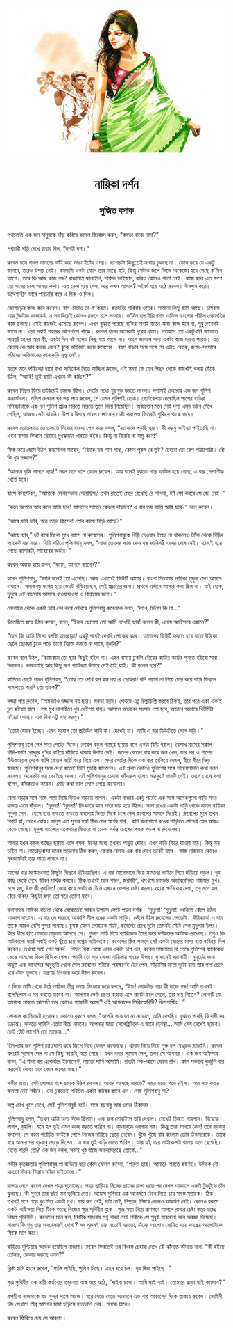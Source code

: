 <div align=center> <img src="../../metadata/images/rabibasariya/নায়িকা-দর্শন-সুজিত-বসাক.jpg" align="center"></div><br><h1 align=center>নায়িকা দর্শন</h1>
<h2 align=center>সুজিত বসাক</h2><br>পথচলতি এক জন মানুষকে দাঁড় করিয়ে রুবেল জিজ্ঞেস করল, “কয়ডা বাজে দাদা?”

পথচারী ঘড়ি দেখে জবাব দিল, “দশটা দশ।”

রুবেল বসে পড়ল সামনের ডাঁই করা ভাঙা ইটের ওপর। ব্যাপারটা কিছুতেই মাথায় ঢুকছে না। ফোন করে যে একটু জানবে, তারও উপায় নেই। কমদামি একটা ফোন তার আছে বটে, কিন্তু সেটাও জলে ভিজে অকেজো হয়ে গেছে ক’দিন আগে। তবে কি আজ কাজ বন্ধ? রাজমিস্ত্রি কানাইদা, সফিক ভাইজান, কারও কোনও পাত্তা নেই। কাজ হলে এত ক্ষণে তো ওদের চলে আসার কথা। এত বেলা হয়ে গেল, আর কখন আসবে? অধৈর্য হয়ে ওঠে রুবেল। উসখুস করে। উদ্দেশ্যহীন ভাবে পায়চারি করে এ দিক-ও দিক।

জোগাড়ের কাজ করে রুবেল। বাপ-চাচাও তা-ই করত। হতদরিদ্র পরিবার ওদের। সামান্য কিছু জমি আছে। চাষবাস আর টুকটাক কাজকর্ম, এ সব দিয়েই কোনও রকমে চলে সংসার। ক’দিন হল ইরিগেশন অফিস বাংলোর পাঁচিল মেরামতির কাজ চলছে। সেই কাজেই এসেছে রুবেল। এখন বুঝতে পারছে বাকিরা সবাই জানে আজ কাজ হবে না, শুধু রুবেলই জানে না। ওরা সবাই শহরের আশপাশে থাকে। রুবেল থাকে অনেকটা দূরের গ্রামে। গতকাল তো একটুখানি জানাতে পারত! ওদের আর কী, একটা দিন নষ্ট হলেও কিছু যায় আসে না। আগে জানলে অন্য একটা কাজ ধরতে পারত। এত বেলায় কে আর কাজে নেবে? বুকে অভিমান জমে রুবেলের। বয়স বাড়ার সঙ্গে সঙ্গে সে এটাও বোঝে, জগৎ-সংসারে গরিবের অভিমানের কানাকড়ি মূল্য নেই।

হতাশ মনে পাঁচিলের ধারে রাখা সাইকেল নিতে যাচ্ছিল রুবেল, এই সময় কে যেন পিছন থেকে বাজখাঁই গলায় হেঁকে উঠল, “অ্যাই! তুই ব্যাটা এখানে কী কচ্ছিস?”

রুবেল পিছন ফিরে তাকিয়েই চমকে উঠল। পেটের মধ্যে গুড়গুড় করতে লাগল। দশাসই চেহারার এক জন পুলিশ কনস্টেবল। পুলিশ দেখলে খুব ভয় পায় রুবেল, সে যেমন পুলিশই হোক। ছোটবেলায় দেখেছিল পাশের বাড়ির নসিবচাচাকে এক দল পুলিশ প্রচণ্ড মারতে মারতে তুলে নিয়ে গিয়েছিল। অবচেতন মনে সেই দৃশ্য এমন ভাবে গেঁথে গেছিল, আজও সেটা যায়নি। উপরে উপরে সাহস দেখানোর চেষ্টা করলেও ভিতরটা শুকিয়ে থাকে ভয়ে।

রুবেল তোতলাতে তোতলাতে নিজের বক্তব্য পেশ করে বলল, “ফ্যাসাদে পড়ছি ছার। কী করমু ভাইব্যা পাইতাছি না। এহন বাসায় ফিরলে বৌয়ের মুখঝামটা খাইতে হইব। কিন্তু না ফিরাই বা যামু কনে!”

ফিক করে হেসে উঠল কনস্টেবল সাহেব, “বৌকে ভয় পাস গাধা, কেমন পুরুষ রে তুই? চেহারা তো বেশ গাট্টাগোট্টা। বৌ কি খুব দজ্জাল?”

“আপনে বুজি পাননে ছার!” সরল মনে বলে ফেলে রুবেল। আর বলেই বুঝতে পারে ফাউল হয়ে গেছে, এ বার পেলান্টিক খেতে হবে।

হাসে কনস্টেবল, “আমাকে মেনিবেড়াল পেয়েছিস? প্রথম রাতেই মেরে রেখেছি রে পাগলা, ট্যাঁ ফো করবে সে জো নেই।”

“কনে আপনে আর কনে আমি ছার! আপনের সামনে কেডায় দাঁড়াবে? এ বার তয় আমি আহি ছার?” বলে রুবেল।

“আরে যাবি যাবি, অত তাড়া কিসের! তোর কাছে বিড়ি আছে?”

“আছে ছার,” চট করে মিথ্যে মুখে আসে না রুবেলের। পুলিশবাবুকে বিড়ি দেওয়ার ইচ্ছে না থাকলেও ট্যাঁক থেকে বিড়ির প্যাকেট বার করে। বিড়ি ধরিয়ে পুলিশবাবু বলল, “আজ তোদের কাজ কেন বন্ধ জানিস? ওদের দোষ নেই। হঠাৎই হয়ে গেছে ব্যাপারটা, সাহেবের অর্ডার।”

রুবেল অবাক হয়ে বলল, “ক্যান, আপনে জানেন?”

হাসল পুলিশবাবু, “জানি বলেই তো এসেছি। আজ এখানেই ডিউটি আমার। বাংলা সিনেমার নায়িকা মৃদুলা সেন আসবে এখানে। সমাজবন্ধু দলের হয়ে ভোটে দাঁড়িয়েছেন, সেই প্রচারের জন্য। প্রথমে এখানে আসার কথা ছিল না। যাই হোক, দুপুরে এই বাংলোয় আসবে খাওয়াদাওয়া ও বিশ্রামের জন্য।”

মোবাইল থেকে একটা ছবি বের করে দেখিয়ে পুলিশবাবু রুবেলকে বলল, “দ্যাখ, চিনিস কি না…”

উত্তেজিত হয়ে উঠল রুবেল, বলল, “ইনার ছেনেমা তো আমি দ্যাখছি ছার! বলেন কী, এনায় অ্যাইসবে এহানে?”

“তবে কি আমি মিথ্যে বলছি হতচ্ছাড়া! একটু পরেই দেখবি লোকের বহর। আমাদের ডিউটি করতে হবে যাতে উটকো ছেলে ছোকরা ঢুকে পড়ে তাকে বিরক্ত করতে না পারে, বুঝলি?”

রুবেল বলে উঠল, “কাজকাম তো ছার কিছুই হইল না। এহন বাসায় ঢুকলি বৌয়ের ক্যাটর ক্যাটর শুনতে হইবো সারা দিনমান। ভাবত্যাছি আর কিছু ক্ষণ থ্যাইক্যা উনারে দেইখ্যাই যাই। কী বলেন ছার?”

হাসিতে ফেটে পড়ল পুলিশবাবু, “তোর তো দেখি রস কম নয় রে ছোকরা! বলি পয়সা না নিয়ে দেরি করে বাড়ি ফিরলে সামলাতে পারবি তো তাকে?”

লজ্জা পায় রুবেল, “অমনটাও দজ্জাল নয় ছার। মনডা নরম। পেথমে এট্টু চিল্লাচিল্লি করবে ঠিকই, তার পরে একা একাই চুপ হইয়্যা যাবে। তয় মুখ লাগাইলে খুব খেইপ্যা যায়। আসলে অভাবের সংসার তো ছার, অভাবে অভাবে খিটমিটা হইয়্যা গেছে। এক দিন এট্টু সহ্য করমু।”

“তোর যেমন ইচ্ছে। এমন সুযোগ তো প্রতিদিন পাবি না। দেখেই যা। আমি এ বার ডিউটিতে লেগে পড়ি।”

পুলিশবাবু চলে গেল সদর গেটের দিকে। রুবেল বকুল গাছের ছায়ায় বসে একটা বিড়ি ধরাল। বৈশাখ মাসের সকাল। চাঁদি-ফাটা রোদ্দুরে দু’দণ্ড বাইরে দাঁড়িয়ে থাকার উপায় নেই। জলের বোতল বার করে জল খেল, তার পর ও পাশের টিউবওয়েল থেকে খালি বোতল ভর্তি করে নিয়ে এল। সদর গেটের দিকে এক বার তাকিয়ে দেখল, ধীরে ধীরে ভিড় জমছে। পুলিশবাবুর সঙ্গে দেখা হতেই তিনি মুচকি হাসলেন। এই প্রথম কোনও পুলিশের সঙ্গে সামনাসামনি কথা বলল রুবেল। অনেকটা ভয় কেটেছে আজ। এই পুলিশবাবুর চেহারা জাঁদরেল হলেও মারকুটে ভাবটি নেই। হেসে হেসে কথা বলেন, রসিকতাও করেন। মোট কথা ভাল লেগে গেছে রুবেলের।

বেলা বাড়ার সঙ্গে সঙ্গে পাল্লা দিয়ে ভিড়ও বাড়তে লাগল। একটা বাজার একটু পরেই এক সঙ্গে অনেকগুলো গাড়ি সদর রাস্তায় এসে দাঁড়াল। ‘মৃদুলা!’ ‘মৃদুলা!’ চিৎকারে কান পাতা দায় হয়ে উঠল। সাদা রঙের একটা গাড়ি থেকে নামল নায়িকা মৃদুলা সেন। হেসে হাত নাড়তে নাড়তে বাংলোর ভিতর দিকে চলে গেল রুবেলের সামনে দিয়েই। রুবেলের মুখে তখন বিরাট হাঁ, চোখে ঘোর। মানুষ এত সুন্দর হয়! ঠিক যেন স্বর্গের পরি। কচি কলাপাতা রঙের শাড়িতে সৌন্দর্য যেন আরও বেড়ে গেছে। মৃদুলা বাংলোর একেবারে ভিতরে না ঢোকা পর্যন্ত চোখের পলক পড়ল না রুবেলের।

আবার যখন বকুল গাছের ছায়ায় এসে বসল, মনের মধ্যে তখনও অদ্ভুত ঘোর। এখন বাড়ি ফিরে যাওয়া যায়। কিন্তু মন চাইল না। নাছোড়বান্দা মনের তাড়নায় ঠিক করল, ফেরার বেলায় এক বার দেখে তবেই যাবে। আজ নাজমার কোনও মুখঝামটাই তার গায়ে লাগবে না।

আগের বার সঙ্কোচবশত কিছুটা পিছনে দাঁড়িয়েছিল। এ বার আগেভাগে গিয়ে সামনের লাইনে গিয়ে দাঁড়িয়ে পড়ল। খুব কাছ থেকে দেখে জীবন সার্থক করবে। ঠিক তখনই মনে পড়ল, জরাজীর্ণ, খসখসে চামড়ার অভাবতাড়িত নাজমার মুখ। মনে হল, উফ কী কুৎসিত! জোর করে মনটাকে টেনে এখানে ফেলার চেষ্টা করল। হোক ক্ষণিকের দেখা, তবু মনে হল, বেঁচে থাকার কিছুটা রসদ তো ঘরে তোলা যাবে।

যথাসময়ে নায়িকা বাংলো থেকে বেরোতেই আবার উল্লাসে ফেটে পড়ল দর্শক। ‘মৃদুলা!’ ‘মৃদুলা!’ ধ্বনিতে কেঁপে উঠল আকাশ বাতাস। এ বার সে পরেছে আকাশি নীল রঙের একটা শাড়ি। কেঁপে উঠল রুবেলের ভেতরটা। উরিব্বাস! এ বার তাকে আরও বেশি সুন্দর লাগছে। চুম্বক যেমন লোহাকে সাঁটে, রুবেলের চোখ দুটো তেমনই সেঁটে গেল মৃদুলার উপর। ধীরে ধীরে হাত নাড়তে নাড়তে আসছে সে। পুলিশ লাঠি দিয়ে ব্যারিকেড তৈরি করে দর্শকদের আটকে রেখেছে। তবুও কি আটকানো যায়! সবাই একটু ছুঁতে চায় স্বপ্নের নায়িকাকে। রুবেলের ঠিক সামনে সে! একটা ঘোরের মধ্যে হাত বাড়িয়ে দিল রুবেল। তখনই ঘটে গেল অনর্থ। পিছন দিক থেকে এমন একটা চাপ এল, রুবেল সামলাতে না পেরে পুলিশের ব্যারিকেড ভেঙে সামনের দিকে ছিটকে গেল। পড়বি তো পড় সোজা নায়িকার গায়ের উপর। দু’জনেই ধরাশায়ী। মুহূর্তের জন্য অদ্ভুত এক আনন্দের অনুভূতি খেলে গেল রুবেলের শরীরে! পরক্ষণেই টের পেল, সাঁড়াশির মতো দুটো হাত তার গলা চেপে ধরে টেনে তুলছে। যন্ত্রণায় চিৎকার করে উঠল রুবেল।

ও দিকে মাটি থেকে উঠে নায়িকা তীব্র গলায় চিৎকার করে বলছে, “উফ! লোকটার গায় কী বাজে গন্ধ! আমি তখনই বলেছিলাম এ সব করতে যাবেন না। আপনার ভোট প্রচার করতে এসে প্রাণটা চলে গেলে, তার দায় নিতেন? লোকটি যে আমাকে মারতে আসেনি তার কোনও গ্যারান্টি আছে? এই আপনাদের সিকিয়োরিটি? ডিসগাস্টিং…”

লোকাল ক্যান্ডিডেট হতভম্ব। কোনও রকমে বলল, “আপনি ভাববেন না ম্যাডাম, আমি দেখছি। বুঝতে পারছি বিরোধীদের চক্রান্ত। ভাবতে পারিনি এতটা নীচে নামবে। আপনার মতো সেলেব্রিটিকে এ ভাবে হেনস্থা… আমি শেষ দেখেই ছাড়ব। চোট টোট লাগেনি তো ম্যাডাম…”

তিন-চার জন পুলিশ চ্যাংদোলা করে জিপে নিয়ে ফেলল রুবেলকে। থানায় নিয়ে গিয়ে শুরু হল বেধড়ক ঠ্যাঙানি। রুবেল বলারই সুযোগ পেল না সে কিছু করেনি, হয়ে গেছে। যখন বলার সুযোগ পেল, তখন সে আধমরা। এক জন অফিসার বলল, “এ শালা হয় একেবারে ইনোসেন্ট, নয়তো দাগি আসামি। রাতটা লক-আপে ফেলে রাখ। কাল সকালে কুন্ডুলি বার করলেই বোঝা যাবে কোন জলের মাছ।”

গভীর রাত। গেট খোলার শব্দে চমকে উঠল রুবেল। আবার আসছে মারতে? মরার মতো পড়ে রইল। আর সহ্য করার ক্ষমতা নেই শরীরে। ওরা ঢুকতেই পরিচিত একটা কণ্ঠস্বর কানে এল। সেই পুলিশবাবু না?

অল্প চোখ খুলে দেখে, সেই পুলিশবাবুই বটে। সঙ্গে বড়বাবু আর ওদের ঠিকাদার।

পুলিশবাবু বলল, “তখন আমি অন্য দিকে ছিলাম। এক জন মোবাইলে ছবি দেখাল। দেখেই চিনতে পারলাম। বিবেকে লাগল, বুঝলি। মনে হল তুই এমন কাজ করতে পারিস না। বড়বাবুকে বললাম সব। কিন্তু তারা মানবে কেন! তবে বড়বাবু বললেন, সে রকম পরিচিত কাউকে পেলে নিজের দায়িত্বে ছেড়ে দেবেন। খুঁজে খুঁজে বার করলাম তোর ঠিকাদারকে। তাকে ধরে আনার পর বড়বাবু ছেড়ে দিলেন। এ বার তুই বাড়ি যেতে পারিস। আর হ্যাঁ, তার সাইকেলটা থানায় এনে রেখেছি। যেতে পারবি তো? এক জন বলল, সবাই খুব বাজে ভাবেমেরেছে তোকে…”

গভীর কৃতজ্ঞতায় পুলিশবাবুর পা জড়িয়ে ধরে কেঁদে ফেলল রুবেল, “পারুম ছার। আমারে পারতে হইবই। উদিকে বৌ হয়তো চিন্তায় চিন্তায় মইরা যাইত্যাছে।”

রাস্তায় নেমে রুবেল দেখল শহর ঘুমোচ্ছে। শহর ছাড়িয়ে নিজের গ্রামের রাস্তা ধরার পর দেখল আকাশে একটা টুকটুকে চাঁদ ঝুলছে। কী সুন্দর তার ছটা! মন ভুলিয়ে দেয়। অমোঘ দুর্নিবার এক আকর্ষণে টেনে নিতে চায় সমস্ত সত্তাকে। ঠিক তখনই মনে পড়ে কুৎসিত একটা মুখ। যার রূপ নেই, ছটা নেই, নিষ্প্রভ, নিজস্ব কোনও আকর্ষণ নেই। কোনও রকমে একটা নারীসত্তা নিয়ে টিকে আছে নিজের ক্ষুদ্র পৃথিবীর বুকে। ক্ষুদ্র সত্তা দিয়ে প্রাণপণে আগলে রাখার চেষ্টা করে যাচ্ছে নিজস্ব পৃথিবীটা। রুবেলের মনে হল, নির্ভীক সাধনায় মগ্ন থাকা সেই নারীকে সে শুধুই অবহেলা আর অবজ্ঞা দিয়েছে। নাজমা কি শুধু তার অবহেলারই যোগ্য? সব পুরুষই তার মতোই হয়তো, চাঁদের আলোয় মোহিত হয়ে কাছের আলোটাকে ফিকে মনে করে।

বাড়িতে দুশ্চিন্তায় অর্ধেক হয়েছিল নাজমা। রুবেল ফিরতেই ওর বিধ্বস্ত চেহারা দেখে বৌ কাঁদতে কাঁদতে বলে, “কী হইছে তোমার, কেডায় করছে এমন?”

ক্লিষ্ট হাসি হাসে রুবেল, “শাস্তি পাইছি, পুলিশ দিছে। এহন ঘরে চল। খুব খিদা পাইছে।”

ক্ষুদ্র পৃথিবীর এক নারী কর্তব্যের তাড়নায় ব্যস্ত হয়ে ওঠে, “খাইবা চলো। আমি খাই নাই। তোমারে ছাড়া খাই ক্যামনে?”

রূপহীনা নাজমাকে বড় সুন্দর লাগে আজে। ঘরে যেতে যেতে আনমনে এক বার আকাশের দিকে তাকায় রুবেল। মোহিনী চাঁদ সেখানে তীব্র আলোর মায়া ছড়িয়ে হাতছানি দেয়। মনকে টানে।

রুবেল ফিরিয়ে দেয় সে আহ্বান।